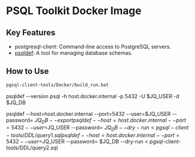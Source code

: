 # PSQL Toolkit Docker Image

## Key Features

- postgresql-client: Command-line access to PostgreSQL servers.
- [psqldef](https://github.com/sqldef/sqldef): A tool for managing database schemas.

## How to Use

```bash
pgsql-client-tools/Docker/build_run.bat
```
psqldef --version
psql -h host.docker.internal -p 5432 -U $JQ_USER -d $JQ_DB

psqldef --host=host.docker.internal --port=5432 --user=$JQ_USER --password=<passwd> $JQ_DB --export
psqldef --host=host.docker.internal --port=5432 --user=$JQ_USER --password=<passwd> $JQ_DB --dry-run < pgsql-client-tools/DDL/query1.sql
psqldef --host=host.docker.internal --port=5432 --user=$JQ_USER --password=<passwd> $JQ_DB --dry-run < pgsql-client-tools/DDL/query2.sql
```
